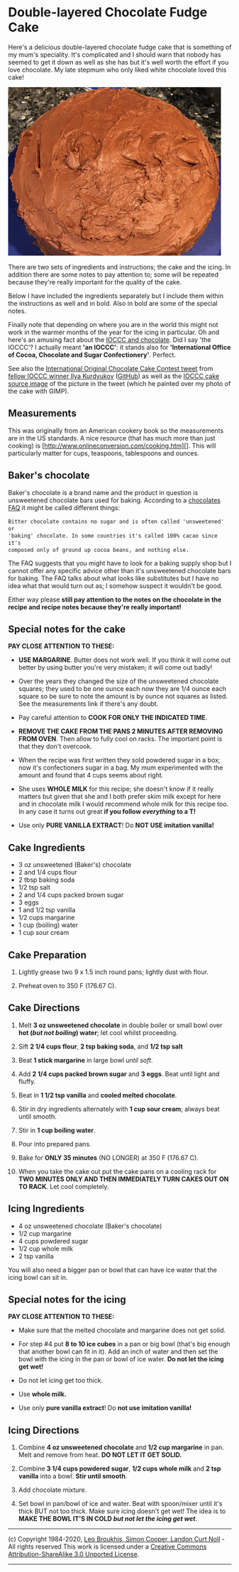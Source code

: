 #	Double-layered Chocolate Fudge Cake

Here's a delicious double-layered chocolate fudge cake that is
something of my mum's speciality. It's complicated and I should warn that nobody
has seemed to get it down as well as she has but it's well worth the effort if
you love chocolate. My late stepmum who only liked white chocolate loved this
cake!

<img src='cake.jpg' alt='picture of the double-layered chocolate fudge cake'>

There are two sets of ingredients and instructions; the cake and the icing. In
addition there are some notes to pay attention to; some will be repeated because
they're really important for the quality of the cake.

Below I have included the ingredients separately but I include them within the
instructions as well and in bold. Also in bold are some of the special notes.

Finally note that depending on where you are in the world this might not work in
the warmer months of the year for the icing in particular. Oh and here's an
amusing fact about the [IOCCC and chocolate][]. Did I say 'the IOCCC'? I actually
meant **'an IOCCC'**: it stands also for **'International Office of Cocoa, Chocolate
and Sugar Confectionery'**. Perfect.

See also the [International Original Chocolate Cake Contest tweet][] from
[fellow IOCCC winner Ilya Kurdyukov][] ([GitHub][]) as well as the
[IOCCC cake source image][] of the picture in the tweet (which he painted over
my photo of the cake with GIMP).


## Measurements

This was originally from an American cookery book so the measurements are in the
US standards. A nice resource (that has much more than just cooking) is
[http://www.onlineconversion.com/cooking.htm][]. This will particularly matter
for cups, teaspoons, tablespoons and ounces.


## Baker's chocolate

Baker's chocolate is a brand name and the product in question is unsweetened
chocolate bars used for baking. According to a [chocolates FAQ][] it might be
called different things:

	Bitter chocolate contains no sugar and is often called 'unsweetened' or
	'baking' chocolate. In some countries it's called 100% cacao since it's
	composed only of ground up cocoa beans, and nothing else.

The FAQ suggests that you might have to look for a baking supply shop but I
cannot offer any specific advice other than it's unsweetened chocolate bars for
baking. The FAQ talks about what looks like substitutes but I have no idea what
that would turn out as; I somehow suspect it wouldn't be good.

Either way please **still pay attention to the notes on the chocolate in the recipe and
recipe notes because they're really important!**

## Special notes for the cake

**PAY CLOSE ATTENTION TO THESE:**

*   **USE MARGARINE**. Butter does not work well. If you think it will come out
    better by using butter you're very mistaken; it will come out badly!

*   Over the years they changed the size of the unsweetened chocolate squares;
    they used to be one ounce each now they are 1/4 ounce each square so be sure to
    note the amount is by ounce not squares as listed. See the measurements link
    if there's any doubt.

*   Pay careful attention to **COOK FOR ONLY THE INDICATED TIME**.

*   **REMOVE THE CAKE FROM THE PANS 2 MINUTES AFTER REMOVING FROM OVEN**. Then allow
    to fully cool on racks. The important point is that they don't overcook.

*   When the recipe was first written they sold powdered sugar in a box; now
    it's confectioners sugar in a bag. My mum experimented with the amount and
    found that 4 cups seems about right.

*   She uses **WHOLE MILK** for this recipe; she doesn't know if it really matters
    but given that she and I both prefer skim milk except for here and in
    chocolate milk I would recommend whole milk for this recipe too. In any case
    it turns out great **if you follow *everything* to a T!**

*   Use only **PURE VANILLA EXTRACT**! Do **NOT USE imitation vanilla!**


## Cake Ingredients

*   3 oz unsweetened (Baker's) chocolate
*   2 and 1/4 cups flour
*   2 tbsp baking soda
*   1/2 tsp salt
*   2 and 1/4 cups packed brown sugar
*   3 eggs
*   1 and 1/2 tsp vanilla
*   1/2 cups margarine
*   1 cup (boiling) water
*   1 cup sour cream


## Cake Preparation

1.  Lightly grease two 9 x 1.5 inch round pans; lightly dust with flour.

2.  Preheat oven to 350 F (176.67 C).


## Cake Directions

1.  Melt **3 oz unsweetened chocolate** in double boiler or small bowl over
    **hot (*but not boiling*) water**; let cool whilst proceeding.

2.  Sift **2 1/4 cups flour**, **2 tsp baking soda**, and **1/2 tsp salt**

3.  Beat **1 stick margarine** in large bowl *until soft*.

4.  Add **2 1/4 cups packed brown sugar** and **3 eggs**. Beat until light and
    fluffy.

5.  Beat in **1 1/2 tsp vanilla** and **cooled melted chocolate**.

6.  Stir in dry ingredients alternately with **1 cup sour cream**; always beat
    until smooth.

7.  Stir in **1 cup boiling water**.

8.  Pour into prepared pans.

9.  Bake for **ONLY 35 minutes** (NO LONGER) at 350 F (176.67 C).

10. When you take the cake out put the cake pans on a cooling rack for **TWO
    MINUTES ONLY AND THEN IMMEDIATELY TURN CAKES OUT ON TO RACK**. Let cool
    completely.


## Icing Ingredients

*   4 oz unsweetened chocolate (Baker's chocolate)
*   1/2 cup margarine
*   4 cups powdered sugar
*   1/2 cup whole milk
*   2 tsp vanilla

You will also need a bigger pan or bowl that can have ice water that the icing
bowl can sit in.

## Special notes for the icing

**PAY CLOSE ATTENTION TO THESE:**

*   Make sure that the melted chocolate and margarine does not get solid.

*   For step #4 put **8 to 10 ice cubes** in a pan or big bowl (that's big
    enough that another bowl can fit in it). Add an inch of water and then set
    the bowl with the icing in the pan or bowl of ice water. **Do not let the
    icing get wet!**

*   Do not let icing get too thick.

*   Use **whole milk.**

*   Use only **pure vanilla extract**! Do **not use imitation vanilla!**


## Icing Directions


1.  Combine **4 oz unsweetened chocolate** and **1/2 cup margarine** in pan.
    Melt and remove from heat. **DO NOT LET IT GET SOLID.**

2.  Combine **3 1/4 cups powdered sugar**, **1/2 cups whole milk** and **2 tsp
    vanilla** into a bowl. **Stir until smooth**.

3.  Add chocolate mixture.

4.  Set bowl in pan/bowl of ice and water. Beat with spoon/mixer until it's
    thick BUT not too thick. Make sure icing doesn't get wet! The idea is to
    **MAKE THE BOWL IT'S IN COLD *but not let the icing get wet***.

[picture]: cake.jpg
[http://www.onlineconversion.com/cooking.htm]: http://www.onlineconversion.com/cooking.htm
[IOCCC and chocolate]: http://www.gomc.com/firstpage/200103068.pdf
[International Original Chocolate Cake Contest tweet]: https://twitter.com/ilyakurdyukov/status/1290520266087571458?s=20
[fellow IOCCC winner Ilya Kurdyukov]: https://twitter.com/ilyakurdyukov
[GitHub]: https://github.com/ilyakurdyukov
[IOCCC cake source image]: ioccc-cake.jpg
[chocolates FAQ]: https://www.davidlebovitz.com/chocolate-faqs/

-----------------------------------------------------------------------------------------------------
(c) Copyright 1984-2020, [Leo Broukhis, Simon Cooper, Landon Curt Noll][judges] - All rights reserved
This work is licensed under a [Creative Commons Attribution-ShareAlike 3.0 Unported License][cc].

[judges]: http://www.ioccc.org/judges.html
[cc]: http://creativecommons.org/licenses/by-sa/3.0/
-----------------------------------------------------------------------------------------------------
